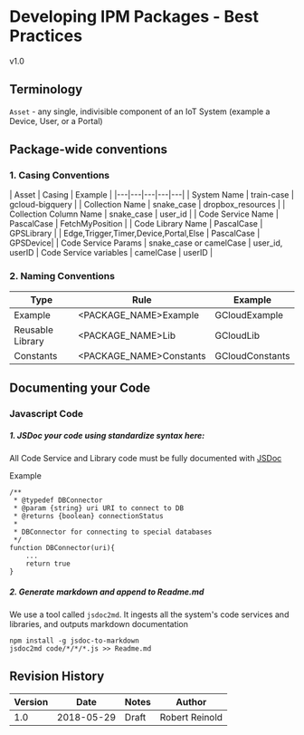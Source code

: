 # Developing IPM Packages - Best Practices
v1.0

## Terminology
`Asset` - any single, indivisible component of an IoT System (example a Device, User, or a Portal)


## Package-wide conventions

### 1. Casing Conventions


|  Asset |  Casing | Example  |
|---|---|---|---|---|
| System Name  |  train-case | gcloud-bigquery  |
|  Collection Name |  snake_case |  dropbox_resources |
|  Collection Column Name | snake_case  | user_id  |
|  Code Service Name | PascalCase  |  FetchMyPosition |
|  Code Library Name |  PascalCase |  GPSLibrary |
| Edge,Trigger,Timer,Device,Portal,Else  |  PascalCase |  GPSDevice|
|  Code Service Params |  snake_case or camelCase | user_id, userID
|  Code Service variables | camelCase  |  userID |

### 2. Naming Conventions

| Type | Rule | Example |
|---|---|---|
|Example|\<PACKAGE_NAME\>Example|GCloudExample|
|Reusable Library|\<PACKAGE_NAME\>Lib|GCloudLib|
|Constants|\<PACKAGE_NAME\>Constants|GCloudConstants|

## Documenting your Code

### Javascript Code

##### 1. JSDoc your code using standardize syntax here:

All Code Service and Library code must be fully documented with [JSDoc](usejsdoc.org)

Example

```
/**
 * @typedef DBConnector
 * @param {string} uri URI to connect to DB
 * @returns {boolean} connectionStatus
 * 
 * DBConnector for connecting to special databases
 */
function DBConnector(uri){
	...
	return true
}
```
##### 2. Generate markdown and append to Readme.md

We use a tool called `jsdoc2md`. It ingests all the system's code services and libraries, and outputs markdown documentation

```
npm install -g jsdoc-to-markdown
jsdoc2md code/*/*/*.js >> Readme.md
```

## Revision History
| Version | Date | Notes | Author |
|---|---|---|---|
|1.0| 2018-05-29 | Draft | Robert Reinold |

